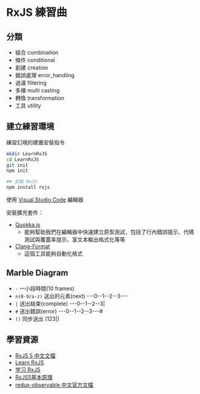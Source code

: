 # RxJS 練習曲

## 分類

* 組合 combination
* 條件 conditional
* 創建 creation
* 錯誤處理 error_handling
* 過濾 filtering
* 多播 multi casting
* 轉換 transformation
* 工具 utility

## 建立練習環境

練習幻境的建置安裝指令

```bash
mkdir LearnRxJS
cd LearnRxJS
git init
npm init

## 安裝 RxJS
npm install rxjs
```

使用 [Visual Studio Code](https://code.visualstudio.com/) 編輯器

安裝擴充套件：

* [Quokka.js](https://marketplace.visualstudio.com/items?itemName=WallabyJs.quokka-vscode)
    * 能夠幫助我們在編輯器中快速建立原型測試，包括了行內錯誤提示、代碼測試與覆蓋率提示、富文本輸出格式化等等
* [Clang-Format](https://marketplace.visualstudio.com/items?itemName=xaver.clang-format)
    * 這個工具能夠自動化格式

## Marble Diagram

* `-`           一小段時間(10 frames)
* `n(0-9/a-z)`  送出的元素(next)         ---0--1--2--3---
* `|`           送出結束(complete)      ---0--1--2--3|
* `#`           送出錯誤(error)         ---0--1--2--3---#
* `()`          同步送出                (123|)

## 學習資源

* [RxJS 5 中文文檔](http://cn.rx.js.org/)
* [Learn RxJS](https://www.learnrxjs.io/)
* [学习 RxJS](https://rxjs-cn.github.io/learn-rxjs-operators/)
* [RxJS5基本原理](https://github.com/RxJS-CN/rxjs5-ultimate-cn/tree/master/ebook)
* [redux-observable 中文官方文檔](https://redux-observable-cn.js.org/)
